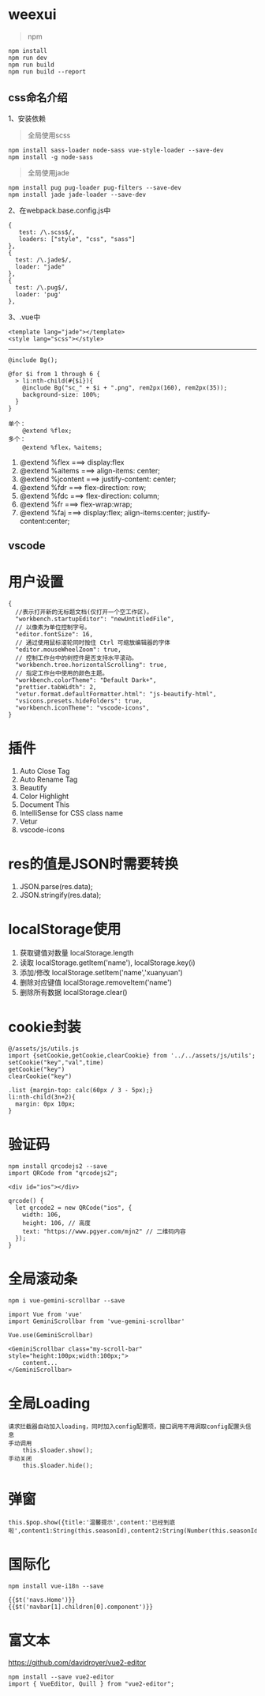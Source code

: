 # weexui
>  npm
 
    npm install
	npm run dev
	npm run build
	npm run build --report

## css命名介绍
1、安装依赖

> 全局使用scss

	npm install sass-loader node-sass vue-style-loader --save-dev
    npm install -g node-sass

> 全局使用jade

    npm install pug pug-loader pug-filters --save-dev
    npm install jade jade-loader --save-dev


2、在webpack.base.config.js中
	
	{  
       test: /\.scss$/,
       loaders: ["style", "css", "sass"]
    },
	{
      test: /\.jade$/,
      loader: "jade"
    },
    {
      test: /\.pug$/,
      loader: 'pug'
    },

3、.vue中 

	<template lang="jade"></template>
	<style lang="scss"></style>

----------

	@include Bg();
	
	@for $i from 1 through 6 {
      > li:nth-child(#{$i}){
        @include Bg("sc_" + $i + ".png", rem2px(160), rem2px(35));
        background-size: 100%;
      }
    }

	单个：
		@extend %flex;
	多个：
		@extend %flex，%aitems;
1. @extend %flex   		===> display:flex
2. @extend %aitems 		===> align-items: center;
3. @extend %jcontent 	===> justify-content: center;
4. @extend %fdr 		===> flex-direction: row;
5. @extend %fdc			===> flex-direction: column;
6. @extend %fr			===> flex-wrap:wrap;
7. @extend %faj			===> display:flex; align-items:center; justify-content:center;

## vscode 
# 用户设置 #
    {
	  //表示打开新的无标题文档(仅打开一个空工作区)。
	  "workbench.startupEditor": "newUntitledFile",
	  // 以像素为单位控制字号。
	  "editor.fontSize": 16,
	  // 通过使用鼠标滚轮同时按住 Ctrl 可缩放编辑器的字体
	  "editor.mouseWheelZoom": true,
	  // 控制工作台中的树控件是否支持水平滚动。
	  "workbench.tree.horizontalScrolling": true,
	  // 指定工作台中使用的颜色主题。
	  "workbench.colorTheme": "Default Dark+",
	  "prettier.tabWidth": 2,
	  "vetur.format.defaultFormatter.html": "js-beautify-html",
	  "vsicons.presets.hideFolders": true,
	  "workbench.iconTheme": "vscode-icons",
	}

# 插件 #
1. Auto Close Tag
2. Auto Rename Tag
3. Beautify
4. Color Highlight
5. Document This
6. IntelliSense for CSS class name
7. Vetur
8. vscode-icons

# res的值是JSON时需要转换 #
1. JSON.parse(res.data);
2. JSON.stringify(res.data);

# localStorage使用 #

1. 获取键值对数量
	localStorage.length
2. 读取
	localStorage.getItem('name'), localStorage.key(i)
3. 添加/修改
	localStorage.setItem('name','xuanyuan')
4. 删除对应键值
	localStorage.removeItem('name')
5. 删除所有数据
	localStorage.clear()

# cookie封装 #

	@/assets/js/utils.js
	import {setCookie,getCookie,clearCookie} from '../../assets/js/utils';
	setCookie("key","val",time)
	getCookie("key")
	clearCookie("key")

	.list {margin-top: calc(60px / 3 - 5px);}
	li:nth-child(3n+2){
      margin: 0px 10px;
    }
	
# 验证码 #
	npm install qrcodejs2 --save 
	import QRCode from "qrcodejs2";

	<div id="ios"></div>

	qrcode() {
      let qrcode2 = new QRCode("ios", {
        width: 106,
        height: 106, // 高度
        text: "https://www.pgyer.com/mjn2" // 二维码内容
      });
	}

# 全局滚动条 #

	npm i vue-gemini-scrollbar --save

	import Vue from 'vue'
	import GeminiScrollbar from 'vue-gemini-scrollbar'
 
	Vue.use(GeminiScrollbar)

	<GeminiScrollbar class="my-scroll-bar" style="height:100px;width:100px;">
		content...
	</GeminiScrollbar>
# 全局Loading #
	请求拦截器自动加入loading，同时加入config配置项，接口调用不用调取config配置头信息
	手动调用
		this.$loader.show();
	手动关闭
		this.$loader.hide();

# 弹窗 #

	this.$pop.show({title:'温馨提示',content:'已经到底啦',content1:String(this.seasonId),content2:String(Number(this.seasonId)+1),number:3});

# 国际化 #

	npm install vue-i18n --save
	
	{{$t('navs.Home')}}
	{{$t('navbar[1].children[0].component')}}
	
# 富文本 #	

https://github.com/davidroyer/vue2-editor

	npm install --save vue2-editor
	import { VueEditor, Quill } from "vue2-editor";

